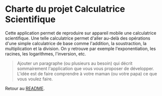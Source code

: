 
# Charte du projet Calculatrice Scientifique

Cette application permet de reproduire sur appareil mobile une calculatrice scientifique.
Une telle calculatrice permet d'aller au-delà des opérations d'une simple calculatrice de base 
comme l'addition, la soustraction, la multiplication et la division. 
On y retrouve par exemple l'exponentiation, les racines, les logarithmes,
l'inversion, etc.

> Ajouter un paragraphe (ou plusieurs au besoin) qui décrit sommairement l'application que vous vous proposer de développer.
> L'idée est de faire comprendre à votre maman (ou votre papa) ce que vous voulez faire.



Retour au [README](../README.md).